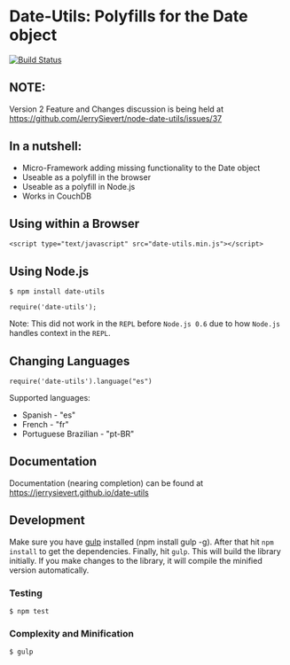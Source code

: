 # Date-Utils: Polyfills for the Date object

[![Build Status](https://secure.travis-ci.org/JerrySievert/date-utils.png)](http://travis-ci.org/JerrySievert/date-utils)

##  NOTE:

Version 2 Feature and Changes discussion is being held at https://github.com/JerrySievert/node-date-utils/issues/37

## In a nutshell:

- Micro-Framework adding missing functionality to the Date object
- Useable as a polyfill in the browser
- Useable as a polyfill in Node.js
- Works in CouchDB

## Using within a Browser
    <script type="text/javascript" src="date-utils.min.js"></script>

## Using Node.js
    $ npm install date-utils

    require('date-utils');

Note: This did not work in the `REPL` before `Node.js 0.6` due to how `Node.js` handles context in the `REPL`.

## Changing Languages
    require('date-utils').language("es")

Supported languages:

- Spanish - "es"
- French - "fr"
- Portuguese Brazilian - "pt-BR"

## Documentation

Documentation (nearing completion) can be found at https://jerrysievert.github.io/date-utils

## Development

Make sure you have [gulp](https://www.npmjs.org/package/gulp) installed (npm install gulp -g). After that hit `npm install` to get the dependencies. Finally, hit `gulp`. This will build the library initially. If you make changes to the library, it will compile the minified version automatically.

### Testing

```
$ npm test
```

### Complexity and Minification

```
$ gulp
```
